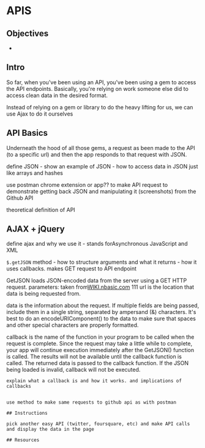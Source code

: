 # APIS

## Objectives 
+ 

## Intro

So far, when you've been using an API, you've been using a gem to access the API endpoints. Basically, you're relying on work someone else did to access clean data in the desired format.

Instead of relying on a gem or library to do the heavy lifting for us, we can use Ajax to do it ourselves


## API Basics


Underneath the hood of all those gems, a request as been made to the API (to a specific url) and then the app responds to that request with JSON. 

define JSON - show an example of JSON - how to access data in JSON just like arrays and hashes

use postman chrome extension or app?? to make API request to demonstrate getting back JSON and manipulating it (screenshots) from the Github API

theoretical definition of API

## AJAX + jQuery

define ajax and why we use it - stands forAsynchronous JavaScript and XML

`$.getJSON` method - how to structure arguments  and what it returns - how it uses callbacks. makes GET request to API endpoint

GetJSON loads JSON-encoded data from the server using a GET HTTP request.
parameters: taken from[WIKI.nbasic.com](http://wiki.nsbasic.com/GetJSON)
111
url is the location that data is being requested from.

data is the information about the request. If multiple fields are being passed, include them in a single string, separated by ampersand (&) characters. It's best to do an encodeURIComponent() to the data to make sure that spaces and other special characters are properly formatted.

callback is the name of the function in your program to be called when the request is complete. Since the request may take a little while to complete, your app will continue execution immediately after the GetJSON() function is called. The results will not be available until the callback function is called. The returned data is passed to the callback function. If the JSON being loaded is invalid, callback will not be executed.
```
explain what a callback is and how it works. and implications of callbacks


use method to make same requests to github api as with postman

## Instructions

pick another easy API (twitter, foursquare, etc) and make API calls and display the data in the page

## Resources



